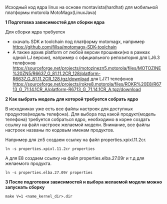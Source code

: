 Исходный код ядра linux на основе montavista(hardhat) для мобильной платформы motorola MotoMagx(LinuxJava)


**1 Подготовка зависимостей для сборки ядра**

Для сборки ядра требуется 
- скачать SDK и toolchain под платформу motomagx, например https://github.com/fillsa/motomagx-SDK-toolchain
- А также архив platform от любой версии прошивки(но в рамках одной LJ версии), 
например с официального репозитория для LJ6.3 телефонов https://sourceforge.net/projects/motozinezn5.motorola/files/MOTOZINE%20ZN5/R6637_G_81.11.2CR_128/platform-R6637_G_81.11.2CR_128.tgz/download
для LJ7.1 телефонов https://sourceforge.net/projects/rokre8.motorola/files/ROKR%20E8/R6713_G_71.14.1CR_A/platform-R6713_G_71.14.1CR_A.tgz/download


**2 Как выбрать модель для которой требуется собрать ядро**

В исходниках уже есть все файлы настроек для доступных продуктов(модель телефона).
Для выбора под какой продукт(модель телефона) требуется собраться ядро, необходимо в корне создать ссылку на файл настроек желаемой модели. 
Внимание, все файлы настроек названы по кодовым именам продуктов.

Например для zn5 создаем ссылку на файл properties.xpixl.11.2cr.

`ln -s properties.xpixl.11.2cr properties`


А для E8 создаем ссылку на файл properties.elba.27.09r и т.д для желаемого продукта.

`ln -s properties.elba.27.09r properties`



**3 После подготовки зависимостей и выбора желаемой модели можно запускать сборку**

`make V=1 <name_kernel_dir>.dir`
